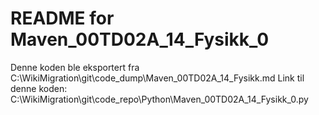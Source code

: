 # README for Maven_00TD02A_14_Fysikk_0
Denne koden ble eksportert fra C:\WikiMigration\git\code_dump\Maven_00TD02A_14_Fysikk.md
Link til denne koden: C:\WikiMigration\git\code_repo\Python\Maven_00TD02A_14_Fysikk_0.py
